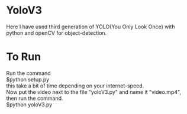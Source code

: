 # YoloV3
Here I have used third generation of YOLO(You Only Look Once) with python and openCV for object-detection. 

# To Run 
Run the command\
$python setup.py\
this take a bit of time depending on your internet-speed.\
Now put the video next to the file "yoloV3.py" and name it "video.mp4", then run the command.\
$python yoloV3.py


